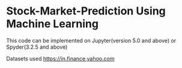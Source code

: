 # Stock-Market-Prediction Using Machine Learning 

This code can be implemented on Jupyter(version 5.0 and above) or Spyder(3.2.5 and above)

Datasets used https://in.finance.yahoo.com
